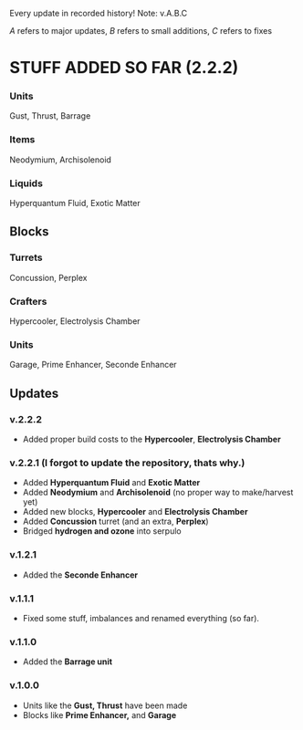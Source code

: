 Every update in recorded history! 
Note: v.A.B.C

*A* refers to major updates,
*B* refers to small additions,
*C* refers to fixes

# STUFF ADDED SO FAR (2.2.2)
### Units
Gust, Thrust, Barrage
### Items
Neodymium, Archisolenoid
### Liquids
Hyperquantum Fluid, Exotic Matter
## Blocks
### Turrets
Concussion, Perplex
### Crafters
Hypercooler, Electrolysis Chamber
### Units
Garage, Prime Enhancer, Seconde Enhancer



## Updates
### v.2.2.2
- Added proper build costs to the **Hypercooler**, **Electrolysis Chamber**
### v.2.2.1 (I forgot to update the repository, thats why.)
- Added **Hyperquantum Fluid** and **Exotic Matter**
- Added **Neodymium** and **Archisolenoid** (no proper way to make/harvest yet)
- Added new blocks, **Hypercooler** and **Electrolysis Chamber**
- Added **Concussion** turret (and an extra, **Perplex**)
- Bridged **hydrogen and ozone** into serpulo
### v.1.2.1
- Added the **Seconde Enhancer**
### v.1.1.1
- Fixed some stuff, imbalances and renamed everything (so far).
### v.1.1.0
- Added the **Barrage unit**
### v.1.0.0
- Units like the **Gust, Thrust** have been made
- Blocks like **Prime Enhancer,** and **Garage**

